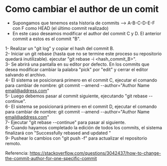 # Como cambiar el author de un comit
- Supongamos que tenemos esta historia de commits --> A-B-C-D-E-F con F como HEAD (el último commit realizado)
- En este caso deseamos modificar el author del commit C y D. El anterior commit a estos es el commit "B".

1- Realizar un "git log" y copiar el hash del commit B.\
2- Iniciar un git rebase (hasta que no se termine este proceso su repositorio quedará inutilizable). ejecutar "git rebase -i <hash_commit_B>".\
3- Se abrirá una pantalla en su editor por defecto. En los commits que desea modificar cambiar la palabra "pick" por "edit" y cerrar el editor salvando el archivo.\
4- El sistema se posicionará primero en el commit C, ejecutar el comando para cambiar de nombre: git commit --amend --author="Author Name <email@address.com>"\
5- Luego debemos pasar al commit siguiente, ejecutando "git rebase --continue".\
6- El sistema se posicionará primero en el commit D, ejecutar el comando para cambiar de nombre: git commit --amend --author="Author Name <email@address.com>"\
7- Ejecutar "git rebase --continue" para pasar al siguiente.\
8- Cuando hayamos completado la edición de todos los commits, el sistema finalizará con "Successfully rebased and updated "\
9- Pushear lo cambios con "git push -f" para actualizar el repositorio remoto.

Referencia:
https://stackoverflow.com/questions/3042437/how-to-change-the-commit-author-for-one-specific-commit
